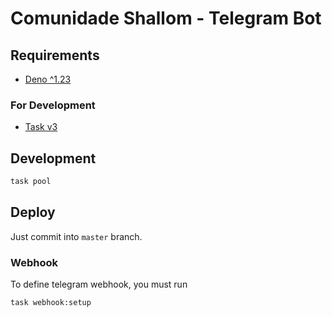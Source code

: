 # Comunidade Shallom - Telegram Bot

## Requirements

- [Deno ^1.23](https://deno.land/manual/getting_started/installation)

### For Development

- [Task v3](https://taskfile.dev/installation/)

## Development

```sh
task pool
```

## Deploy

Just commit into `master` branch.

### Webhook

To define telegram webhook, you must run

```sh
task webhook:setup
```
